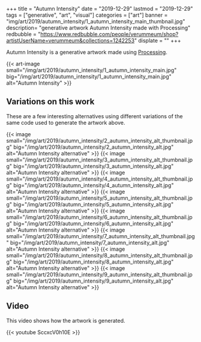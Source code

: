 +++
title = "Autumn Intensity"
date = "2019-12-29"
lastmod = "2019-12-29"
tags = ["generative", "art", "visual"]
categories = ["art"]
banner = "img/art/2019/autumn_intensity/1_autumn_intensity_main_thumbnail.jpg" 
description= "generative artwork Autumn Intensity made with Processing"
redbubble = "https://www.redbubble.com/people/verummeum/shop?artistUserName=verummeum&collections=1242253"
displate = ""
+++

Autumn Intensity is a generative artwork made using [Processing](https://processing.org).

{{< art-image small="/img/art/2019/autumn_intensity/1_autumn_intensity_main.jpg" big="/img/art/2019/autumn_intensity/1_autumn_intensity_main.jpg" alt="Autumn Intensity" >}}

##  Variations on this work

These are a few interesting alternatives using different variations of the same code used to generate the artwork above. 

{{< image small="/img/art/2019/autumn_intensity/2_autumn_intensity_alt_thumbnail.jpg" big="/img/art/2019/autumn_intensity/2_autumn_intensity_alt.jpg" alt="Autumn Intensity alternative" >}}
{{< image small="/img/art/2019/autumn_intensity/3_autumn_intensity_alt_thumbnail.jpg" big="/img/art/2019/autumn_intensity/3_autumn_intensity_alt.jpg" alt="Autumn Intensity alternative" >}}
{{< image small="/img/art/2019/autumn_intensity/4_autumn_intensity_alt_thumbnail.jpg" big="/img/art/2019/autumn_intensity/4_autumn_intensity_alt.jpg" alt="Autumn Intensity alternative" >}}
{{< image small="/img/art/2019/autumn_intensity/5_autumn_intensity_alt_thumbnail.jpg" big="/img/art/2019/autumn_intensity/5_autumn_intensity_alt.jpg" alt="Autumn Intensity alternative" >}}
{{< image small="/img/art/2019/autumn_intensity/6_autumn_intensity_alt_thumbnail.jpg" big="/img/art/2019/autumn_intensity/6_autumn_intensity_alt.jpg" alt="Autumn Intensity alternative" >}}
{{< image small="/img/art/2019/autumn_intensity/7_autumn_intensity_alt_thumbnail.jpg" big="/img/art/2019/autumn_intensity/7_autumn_intensity_alt.jpg" alt="Autumn Intensity alternative" >}}
{{< image small="/img/art/2019/autumn_intensity/8_autumn_intensity_alt_thumbnail.jpg" big="/img/art/2019/autumn_intensity/8_autumn_intensity_alt.jpg" alt="Autumn Intensity alternative" >}}
{{< image small="/img/art/2019/autumn_intensity/9_autumn_intensity_alt_thumbnail.jpg" big="/img/art/2019/autumn_intensity/9_autumn_intensity_alt.jpg" alt="Autumn Intensity alternative" >}}

## Video

This video shows how the artwork is generated.

{{< youtube SccxcV0h10E >}}